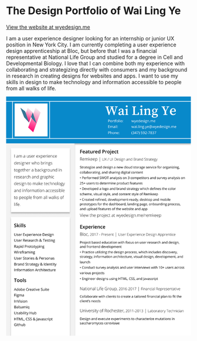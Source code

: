 # The Design Portfolio of Wai Ling Ye

[View the website at wyedesign.me](wyedesign.me)

I am a user experience designer looking for an internship or junior UX position in New York City. I am currently completing a user experience design apprenticeship at Bloc, but before that I was a financial representative at National Life Group and studied for a degree in Cell and Developmental Biology. I love that I can combine both my experience with collaborating and strategizing directly with consumers and my background in research in creating designs for websites and apps. I want to use my skills in design to make technology and information accessible to people from all walks of life.

![Resume](images/Wai%20Ling%20Ye%20-%20Resume.png)
